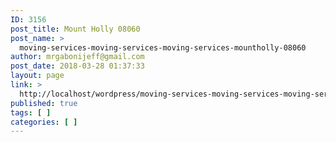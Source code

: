 ```yaml
---
ID: 3156
post_title: Mount Holly 08060
post_name: >
  moving-services-moving-services-moving-services-mountholly-08060
author: mrgabonijeff@gmail.com
post_date: 2018-03-28 01:37:33
layout: page
link: >
  http://localhost/wordpress/moving-services-moving-services-moving-services-mountholly-08060/
published: true
tags: [ ]
categories: [ ]
---
```

